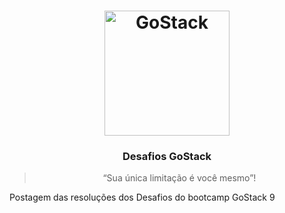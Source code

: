 <h1 align="center">
    <img alt="GoStack" src="https://rocketseat-cdn.s3-sa-east-1.amazonaws.com/bootcamp-header.png" width="200px" />
</h1>

<h3 align="center">
  Desafios GoStack
</h3>

<blockquote align="center">“Sua única limitação é você mesmo”!</blockquote>

Postagem das resoluções dos Desafios do bootcamp GoStack 9
